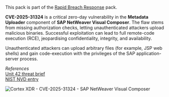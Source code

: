 This pack is part of the [Rapid Breach Response](https://xsoar.pan.dev/marketplace/details/MajorBreachesInvestigationandResponse) pack.

**CVE-2025-31324** is a critical zero-day vulnerability in the **Metadata Uploader** component of **SAP NetWeaver Visual Composer**. The flaw stems from missing authorization checks, letting unauthenticated attackers upload malicious binaries. Successful exploitation can lead to full remote-code execution (RCE), jeopardising confidentiality, integrity, and availability.

Unauthenticated attackers can upload arbitrary files (for example, JSP web shells) and gain code-execution with the privileges of the SAP application-server process.

*References*  
[Unit 42 threat brief](https://unit42.paloaltonetworks.com/threat-brief-sap-netweaver-cve-2025-31324/)  
[NIST NVD entry](https://nvd.nist.gov/vuln/detail/CVE-2025-31324)

![Cortex XDR - CVE-2025-31324 - SAP NetWeaver Visual Composer](doc_files/Cortex_XDR_-_CVE-2025-31324_-_SAP_NetWeaver_Visual_Composer.png)
